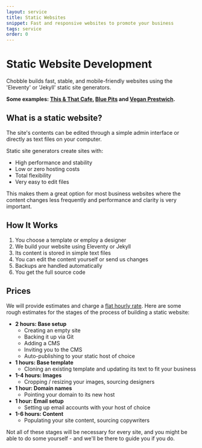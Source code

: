 ```yaml
---
layout: service
title: Static Websites
snippet: Fast and responsive websites to promote your business
tags: service
order: 0
---
```


# Static Website Development

Chobble builds fast, stable, and mobile-friendly websites using the 'Eleventy' or 'Jekyll' static site generators.

**Some examples: [This & That Cafe](/examples/this-and-that), [Blue Pits](/examples/blue-pits) and [Vegan Prestwich](/examples/vegan-prestwich).**

## What is a static website?

The site's contents can be edited through a simple admin interface or directly as text files on your computer.

Static site generators create sites with:

- High performance and stability
- Low or zero hosting costs
- Total flexibility
- Very easy to edit files

This makes them a great option for most business websites where the content changes less frequently and performance and clarity is very important.

## How It Works

1. You choose a template or employ a designer
2. We build your website using Eleventy or Jekyll
3. Its content is stored in simple text files
4. You can edit the content yourself or send us changes
5. Backups are handled automatically
6. You get the full source code

## Prices

We will provide estimates and charge a [flat hourly rate](/prices/). Here are some rough estimates for the stages of the process of building a static website:

- **2 hours: Base setup**
  - Creating an empty site
  - Backing it up via Git
  - Adding a CMS
  - Inviting you to the CMS
  - Auto-publishing to your static host of choice
- **1 hours: Base template**
  - Cloning an existing template and updating its text to fit your business
- **1-4 hours: Images**
  - Cropping / resizing your images, sourcing designers
- **1 hour: Domain names**
  - Pointing your domain to its new host
- **1 hour: Email setup**
  - Setting up email accounts with your host of choice
- **1-6 hours: Content**
  - Populating your site content, sourcing copywriters

Not all of these stages will be necessary for every site, and you might be able to do some yourself - and we'll be there to guide you if you do.
